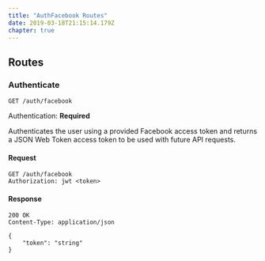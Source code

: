 ```yaml
---
title: "AuthFacebook Routes"
date: 2019-03-18T21:15:14.179Z
chapter: true
---
```




## Routes

### Authenticate
`GET /auth/facebook`

Authentication: **Required**

Authenticates the user using a provided Facebook access token and returns a JSON Web Token access token to be used with future API requests.

#### Request
```http
GET /auth/facebook
Authorization: jwt <token>
```

#### Response
```http
200 OK
Content-Type: application/json

{
    "token": "string"
}
```

